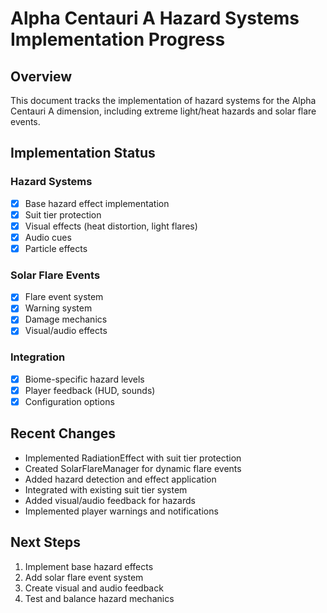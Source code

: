 # Alpha Centauri A Hazard Systems Implementation Progress

## Overview

This document tracks the implementation of hazard systems for the Alpha Centauri A dimension, including extreme light/heat hazards and solar flare events.

## Implementation Status

### Hazard Systems

- [x] Base hazard effect implementation
- [x] Suit tier protection
- [x] Visual effects (heat distortion, light flares)
- [x] Audio cues
- [x] Particle effects

### Solar Flare Events

- [x] Flare event system
- [x] Warning system
- [x] Damage mechanics
- [x] Visual/audio effects

### Integration

- [x] Biome-specific hazard levels
- [x] Player feedback (HUD, sounds)
- [x] Configuration options

## Recent Changes

- Implemented RadiationEffect with suit tier protection
- Created SolarFlareManager for dynamic flare events
- Added hazard detection and effect application
- Integrated with existing suit tier system
- Added visual/audio feedback for hazards
- Implemented player warnings and notifications

## Next Steps

1. Implement base hazard effects
2. Add solar flare event system
3. Create visual and audio feedback
4. Test and balance hazard mechanics
